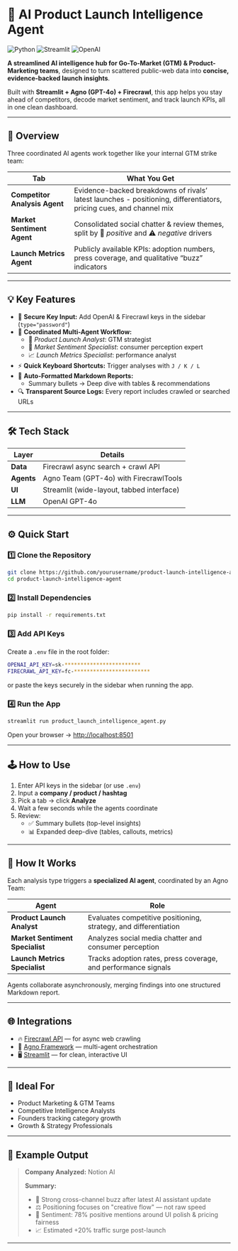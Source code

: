 # 🚀 AI Product Launch Intelligence Agent

![Python](https://img.shields.io/badge/Python-3.10%2B-blue)
![Streamlit](https://img.shields.io/badge/Streamlit-App-red)
![OpenAI](https://img.shields.io/badge/OpenAI-GPT--4o-green)

**A streamlined AI intelligence hub for Go-To-Market (GTM) & Product-Marketing teams**, designed to turn scattered public-web data into **concise, evidence-backed launch insights**.

Built with **Streamlit + Agno (GPT-4o) + Firecrawl**, this app helps you stay ahead of competitors, decode market sentiment, and track launch KPIs, all in one clean dashboard.

---

## 🧠 Overview

Three coordinated AI agents work together like your internal GTM strike team:

| Tab | What You Get |
|-----|---------------|
| **Competitor Analysis Agent** | Evidence-backed breakdowns of rivals’ latest launches - positioning, differentiators, pricing cues, and channel mix |
| **Market Sentiment Agent** | Consolidated social chatter & review themes, split by 🚀 *positive* and ⚠️ *negative* drivers |
| **Launch Metrics Agent** | Publicly available KPIs: adoption numbers, press coverage, and qualitative “buzz” indicators |

---

## 💡 Key Features

- 🔑 **Secure Key Input:** Add OpenAI & Firecrawl keys in the sidebar (`type="password"`)
- 🧩 **Coordinated Multi-Agent Workflow:**  
  - 🎯 *Product Launch Analyst*: GTM strategist  
  - 💬 *Market Sentiment Specialist*: consumer perception expert  
  - 📈 *Launch Metrics Specialist*: performance analyst  
- ⚡ **Quick Keyboard Shortcuts:** Trigger analyses with `J / K / L`  
- 📑 **Auto-Formatted Markdown Reports:**  
  - Summary bullets → Deep dive with tables & recommendations  
- 🔍 **Transparent Source Logs:** Every report includes crawled or searched URLs  

---

## 🛠️ Tech Stack

| Layer | Details |
|--------|----------|
| **Data** | Firecrawl async search + crawl API |
| **Agents** | Agno Team (GPT-4o) with FirecrawlTools |
| **UI** | Streamlit (wide-layout, tabbed interface) |
| **LLM** | OpenAI GPT-4o |

---

## ⚙️ Quick Start

### 1️⃣ Clone the Repository

```bash
git clone https://github.com/yourusername/product-launch-intelligence-agent.git
cd product-launch-intelligence-agent
```

### 2️⃣ Install Dependencies

```bash
pip install -r requirements.txt
```

### 3️⃣ Add API Keys

Create a `.env` file in the root folder:

```bash
OPENAI_API_KEY=sk-************************
FIRECRAWL_API_KEY=fc-************************
```

or paste the keys securely in the sidebar when running the app.

### 4️⃣ Run the App

```bash
streamlit run product_launch_intelligence_agent.py
```

Open your browser → [http://localhost:8501](http://localhost:8501)

---

## 🕹️ How to Use

1. Enter API keys in the sidebar (or use `.env`)  
2. Input a **company / product / hashtag**  
3. Pick a tab → click **Analyze**  
4. Wait a few seconds while the agents coordinate  
5. Review:
   - ✅ Summary bullets (top-level insights)  
   - 📊 Expanded deep-dive (tables, callouts, metrics)

---

## 🤖 How It Works

Each analysis type triggers a **specialized AI agent**, coordinated by an Agno Team:

| Agent | Role |
|--------|------|
| **Product Launch Analyst** | Evaluates competitive positioning, strategy, and differentiation |
| **Market Sentiment Specialist** | Analyzes social media chatter and consumer perception |
| **Launch Metrics Specialist** | Tracks adoption rates, press coverage, and performance signals |

Agents collaborate asynchronously, merging findings into one structured Markdown report.

---

## 🌐 Integrations

- 🔥 [Firecrawl API](https://firecrawl.dev) — for async web crawling  
- 🧠 [Agno Framework](https://github.com/agno-llm) — multi-agent orchestration  
- 🖥️ [Streamlit](https://streamlit.io) — for clean, interactive UI  

---

## 🧭 Ideal For

- Product Marketing & GTM Teams  
- Competitive Intelligence Analysts  
- Founders tracking category growth  
- Growth & Strategy Professionals  

---

## 🧰 Example Output

> **Company Analyzed:** Notion AI  
>
> **Summary:**  
> - 🚀 Strong cross-channel buzz after latest AI assistant update  
> - ⚖️ Positioning focuses on "creative flow" — not raw speed  
> - 💬 Sentiment: 78% positive mentions around UI polish & pricing fairness  
> - 📈 Estimated +20% traffic surge post-launch  

---

